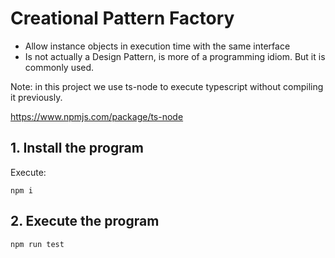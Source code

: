 # Creational Pattern Factory

- Allow instance objects in execution time with the same interface
- Is not actually a Design Pattern, is more of a programming idiom. But it is commonly used.

Note: in this project we use ts-node to execute typescript without compiling it previously.

https://www.npmjs.com/package/ts-node

## 1. Install the program

Execute:

```shell
npm i
```

## 2. Execute the program

```shell
npm run test
```
